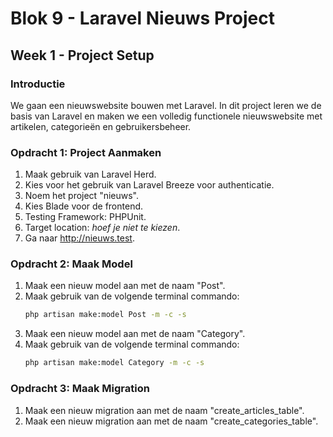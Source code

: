 # Blok 9 - Laravel Nieuws Project

## Week 1 - Project Setup

### Introductie
We gaan een nieuwswebsite bouwen met Laravel. In dit project leren we de basis van Laravel en maken we een volledig functionele nieuwswebsite met artikelen, categorieën en gebruikersbeheer.

### Opdracht 1: Project Aanmaken

1. Maak gebruik van Laravel Herd.
2. Kies voor het gebruik van Laravel Breeze voor authenticatie.
3. Noem het project "nieuws".
4. Kies Blade voor de frontend.
5. Testing Framework: PHPUnit.
6. Target location: _hoef je niet te kiezen_.
7. Ga naar http://nieuws.test.

### Opdracht 2: Maak Model

1. Maak een nieuw model aan met de naam "Post".
2. Maak gebruik van de volgende terminal commando:
    ```bash
    php artisan make:model Post -m -c -s
    ```
3. Maak een nieuw model aan met de naam "Category".
4. Maak gebruik van de volgende terminal commando:
    ```bash
    php artisan make:model Category -m -c -s
    ```

### Opdracht 3: Maak Migration

1. Maak een nieuw migration aan met de naam "create_articles_table".
2. Maak een nieuw migration aan met de naam "create_categories_table".